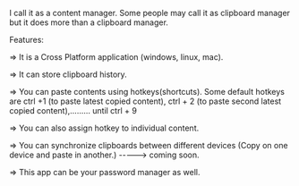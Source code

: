 I call it as a content manager. Some people may call it as clipboard manager but it does more than a clipboard manager.

Features:

=> It is a Cross Platform application (windows, linux, mac).

=> It can store clipboard history.

=> You can paste contents using hotkeys(shortcuts). Some default hotkeys are ctrl +1 (to paste latest copied content), ctrl + 2 (to paste second latest copied content),......... until ctrl + 9

=> You can also assign hotkey to individual content.

=> You can synchronize clipboards between different devices (Copy on one device and paste in another.)  -----> coming soon.

=> This app can be your password manager as well.

